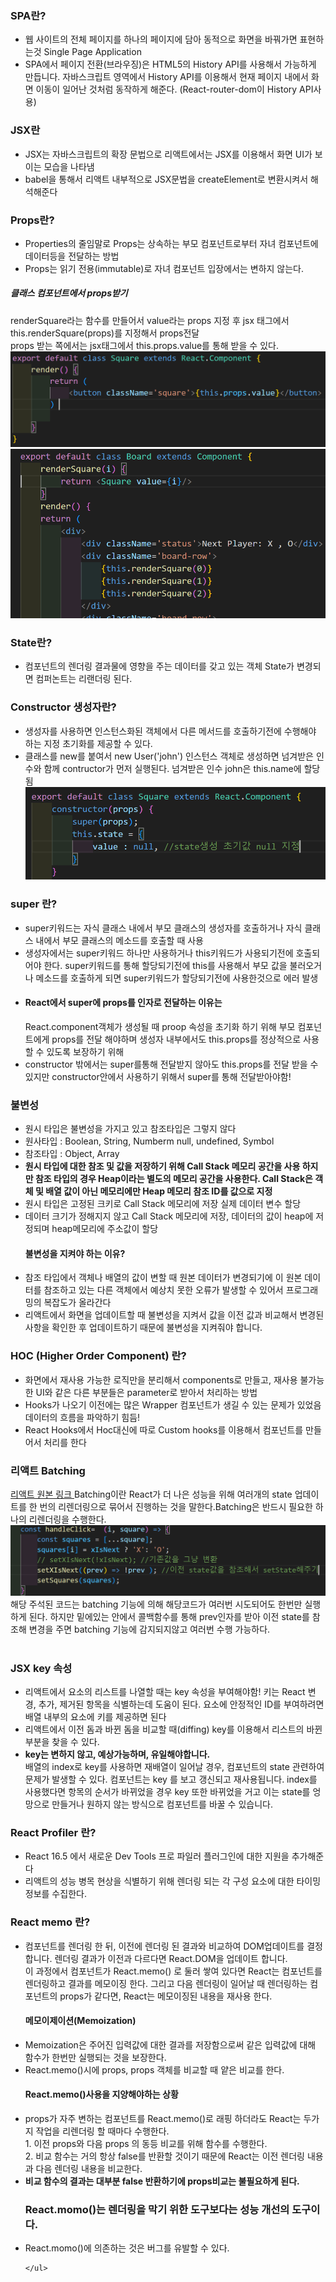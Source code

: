 <h3>SPA란?</h3>
<ul>
    <li>웹 사이트의 전체 페이지를 하나의 페이지에 담아 동적으로 화면을 바꿔가면 표현하는것
    Single Page Application</li>
    <li>SPA에서 페이지 전환(브라우징)은 HTML5의 History API를 사용해서 가능하게 만듭니다.
    자바스크립트 영역에서 History API를 이용해서 현재 페이지 내에서 화면 이동이 일어난 것처럼 동작하게 해준다. (React-router-dom이 History API사용)</li>
</ul>

<h3>JSX란</h3>
<ul>
    <li>JSX는 자바스크립트의 확장 문법으로 리액트에서는 JSX를 이용해서 화면 UI가 보이는 모습을 나타냄</li>
    <li>babel을 통해서 리액트 내부적으로 JSX문법을 createElement로 변환시켜서 해석해준다</li>
</ul>

<h3>Props란?</h3>
<ul>
    <li>Properties의 줄임말로 Props는 상속하는 부모 컴포넌트로부터 자녀 컴포넌트에 데이터등을 전달하는 방법</li>
    <li>Props는 읽기 전용(immutable)로 자녀 컴포넌트 입장에서는 변하지 않는다.</li>
    </ul>
<h5>클래스 컴포넌트에서 props받기</h5>
renderSquare라는 함수를 만들어서 value라는 props 지정 후 jsx 태그에서 this.renderSquare(props)를 지정해서 props전달
    <br> props 받는 쪽에서는 jsx태그에서 this.props.value를 통해 받을 수 있다.
<img src='./noteImg/classprops.png'/>
<img src='./noteImg/classprops2.png'/>

<h3>State란?</h3>
<ul>
    <li>컴포넌트의 렌더링 결과물에 영향을 주는 데이터를 갖고 있는 객체 State가 변경되면 컴퍼논트는 리랜더링 된다.</li>
</ul>

<h3>Constructor 생성자란?</h3>
<ul>
    <li>생성자를 사용하면 인스턴스화된 객체에서 다른 메서드를 호출하기전에 수행해야 하는 지정 초기화를 제공할 수 있다.</li>
    <li>클래스를 new를 붙여서 new User('john')
        인스턴스 객체로 생성하면 넘겨받은 인수와 함께 contructor가 먼저 실행된다.
        넘겨받은 인수 john은 this.name에 할당됨
    </li>
    <img src='./noteImg//stateConstructor.png'>
</ul>

<h3>super 란?</h3>
<ul>
    <li>super키워드는 자식 클래스 내에서 부모 클래스의 생성자를 호출하거나 자식 클래스 내에서 부모 클래스의 메소드를 호출할 때 사용</li>
    <li>생성자에서는 super키워드 하나만 사용하거나 this키워드가 사용되기전에 호출되어야 한다.
    super키워드를 통해 할당되기전에 this를 사용해서 부모 값을 불러오거나 메소드를 호출하게 되면 super키워드가 할당되기전에 사용한것으로 에러 발생
    </li>
    <li><h4>React에서 super에 props를 인자로 전달하는 이유는</h4> React.component객체가 생성될 때 proop 속성을 초기화 하기 위해 부모 컴포넌트에게 props를 전달 해야하며 생성자 내부에서도 this.props를 정상적으로 사용할 수 있도록 보장하기 위해 
    </li>
    <li>constructor 밖에서는 super를통해 전달받지 않아도 this.props를 전달 받을 수 있지만 constructor안에서 사용하기 위해서 super를 통해 전달받아야함!</li>
</ul>

<h3>불변성</h3>
<ul>
    <li>원시 타입은 불변성을 가지고 있고 참조타입은 그렇지 않다</li>
    <li>원사타입 : Boolean, String, Numberm null, undefined, Symbol
    </li>
    <li>
        참조타입 : Object, Array
    </li>
    <li><strong>원시 타입에 대한 참조 및 값을 저장하기 위해 Call Stack 메모리 공간을 사용 하지만 참조 타입의 경우 Heap이라는 별도의 메모리 공간을 사용한다. Call Stack은 객체 및 배열 값이 아닌 메모리에만 Heap 메모리 참조 ID를 값으로 지정</strong></li>
    <li>원시 타입은 고정된 크키로 Call Stack 메모리에 저장 실제 데이터 변수 할당</li>
    <li>데이터 크기가 정해지지 않고 Call Stack 메모리에 저장, 데이터의 값이 heap에 저정되며 heap메모리에 주소값이 할당</li>
    <h4>불변성을 지켜야 하는 이유?</h4>
    <li>참조 타입에서 객체나 배열의 값이 변할 때 원본 데이터가 변경되기에 이 원본 데이터를 참조하고 있는 다른 객체에서 예상치 못한 오류가 발생할 수 있어서 프로그래밍의 복잡도가 올라간다</li>
      <li>리액트에서 화면을 업데이트할 때 불변성을 지켜서 값을 이전 값과 비교해서 변경된 사항을 확인한 후 업데이트하기 때문에 불변성을 지켜줘야 합니다.</li>
</ul>

<h3>HOC (Higher Order Component) 란?</h3>
<ul>
    <li>화면에서 재사용 가능한 로직만을 분리해서 components로 만들고, 재사용 불가능한 UI와 같은 다른 부분들은 parameter로 받아서 처리하는 방법</li>    
    <li>Hooks가 나오기 이전에는 많은 Wrapper 컴포넌트가 생길 수 있는 문제가 있었음 
    데이터의 흐름을 파악하기 힘듬!</li>    
    <li>React Hooks에서 Hoc대신에 따로 Custom hooks를 이용해서 컴포넌트를 만들어서 처리를 한다</li>    
</ul>

<h3>리액트 Batching</h3>
<a href='https://react.dev/blog/2022/03/29/react-v18#new-feature-automatic-batching'>리액트 원본 링크 </a>
Batching이란 React가 더 나은 성능을 위해 여러개의 state 업데이트를 한 번의 리렌더링으로 묶어서 진행하는 것을 말한다.Batching은 반드시 필요한 하나의 리렌더링을 수행한다.
<img src='./noteImg//batching.png'/>
해당 주석된 코드는 batching 기능에 의해 해당코드가 여러번 시도되어도 한번만 실행하게 된다.
하지만 밑에있는 안에서 콜백함수를 통해 prev인자를 받아 이전 state를 참조해 변경을 주면 batching 기능에 감지되지않고 여러번 수행 가능하다.
<br> <br>

<h3>JSX key 속성</h3>
    <ul>
        <li>리액트에서 요소의 리스트를 나열할 때는 key 속성을 부여해야함! 키는 React 변경, 추가, 제거된 항목을 식별하는데 도움이 된다. 요소에 안정적인 ID를 부여하려면 배열 내부의 요소에 키를 제공하면  된다</li>
        <li>리액트에서 이전 돔과 바뀐 돔을 비교할 때(diffing) key를 이용해서 리스트의 바뀐 부분을 찾을 수 있다.</li>
        <li><strong>key는 변하지 않고, 예상가능하며, 유일해야합니다.</strong> <br>배열의 index로 key를 사용하면 재배열이 일어날 경우, 컴포넌트의 state 관련하여 문제가 발생할 수 있다. 컴포넌트는 key 를 보고 갱신되고 재사용됩니다. index를 사용했다면 항목의 순서가 바뀌었을 경우 key 또한 바뀌었을 거고 이는 state를 엉망으로 만들거나 원하지 않는 방식으로 컴포넌트를 바꿀 수 있습니다.
        </li>
    </ul>

<h3>React Profiler 란?</h3>
    <ul>
        <li>React 16.5 에서 새로운 Dev Tools 프로 파일러 플러그인에 대한 지원을 추가해준다</li>
        <li>리액트의 성능 병목 현상을 식별하기 위해 렌더링 되는 각 구성 요소에 대한 타이밍 정보를 수집한다.</li>
    </ul>

<h3>React memo 란?</h3>
    <ul>
        <li>컴포넌트를 렌더링 한 뒤, 이전에 렌더링 된 결과와 비교하여 DOM업데이트를 결정합니다. 렌더링 결과가 이전과 다르다면 React.DOM을 업데이트 합니다.<br>
        이 과정에서 컴포넌트가 React.memo() 로 둘러 쌓여 있다면 React는 컴포넌트를 렌더링하고 결과를 메모이징 한다.
        그리고 다음 렌더링이 일어날 때 렌더링하는 컴포넌트의 props가 같다면, React는 메모이징된 내용을 재사용 한다.</li>
        <h4>
        메모이제이션(Memoization)</h4>
        <li>Memoization은 주어진 입력값에 대한 결과를 저장함으로써 같은 입력값에 대해 함수가 한번만 실행되는 것을 보장한다.</li>
        <li>React.memo()시에 props, props 객체를 비교할 때 얕은 비교를 한다.</li>
        <h4>React.memo()사용을 지양해야하는 상황</h4>
        <li>props가 자주 변하는 컴포넌트를 React.memo()로 래핑 하더라도 React는 두가지 작업을 리렌더링 할 때마다 수행한다. <br>
        1. 이전 props와 다음 props 의 동등 비교를 위해 함수를 수행한다. <br> 
        2. 비교 함수는 거의 항상 false를 반환할 것이기 때문에 React는 이전 렌더링 내용과 다음 렌더링 내용을 비교한다.</li>
        <li><strong>비교 함수의 결과는 대부분 false 반환하기에 props비교는 불필요하게 된다.</strong></li>
        <h3>React.momo()는 렌더링을 막기 위한 도구보다는 성능 개선의 도구이다.</h3>
        <li>React.momo()에 의존하는 것은 버그를 유발할 수 있다.</li>
       
    </ul>
